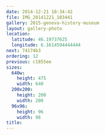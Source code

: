 ```yaml
---
date: 2014-12-21 10:34:42
file: IMG_20141221_103441
gallery: 2015-geneva-history-museum
layout: gallery-photo
location:
  latitude: 46.19737625
  longitude: 6.1614594444444
next: 74174b3
ordering: 12
previous: c1855ee
sizes:
  640w:
    height: 475
    width: 640
  200x200:
    height: 200
    width: 200
  96x96:
    height: 96
    width: 96
title: 
---
```

